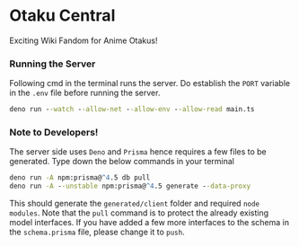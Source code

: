 # Otaku Central
Exciting Wiki Fandom for Anime Otakus!

### Running the Server
Following cmd in the terminal runs the server. Do establish the ```PORT``` variable in the ```.env``` file before running the server.
```bat
deno run --watch --allow-net --allow-env --allow-read main.ts
```

### Note to Developers!  
The server side uses ```Deno``` and ```Prisma``` hence requires a few files to be generated. Type down the below commands in your terminal  
```bat
deno run -A npm:prisma@^4.5 db pull
deno run -A --unstable npm:prisma@^4.5 generate --data-proxy
```
This should generate the ```generated/client``` folder and required ```node modules```. Note that the ```pull``` command is to protect the already existing model interfaces. If you have added a few more interfaces to the schema in the ```schema.prisma``` file, please change it to ```push```.
